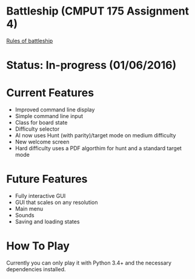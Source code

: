 # Battleship (CMPUT 175 Assignment 4)
  [Rules of battleship](https://en.wikipedia.org/wiki/Battleship_(game))
  
# Status: In-progress (01/06/2016)

# Current Features
- Improved command line display
- Simple command line input
- Class for board state
- Difficulty selector
- AI now uses Hunt (with parity)/target mode on medium difficulty
- New welcome screen
- Hard difficulty uses a PDF algorthim for hunt and a standard target mode

# Future Features
- Fully interactive GUI
- GUI that scales on any resolution
- Main menu
- Sounds
- Saving and loading states

# How To Play

Currently you can only play it with Python 3.4+ and the necessary dependencies installed.
